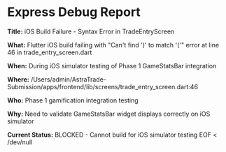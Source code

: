 # Express Debug Report

**Title:** iOS Build Failure - Syntax Error in TradeEntryScreen

**What:** Flutter iOS build failing with "Can't find ')' to match '('" error at line 46 in trade_entry_screen.dart

**When:** During iOS simulator testing of Phase 1 GameStatsBar integration

**Where:** /Users/admin/AstraTrade-Submission/apps/frontend/lib/screens/trade_entry_screen.dart:46

**Who:** Phase 1 gamification integration testing

**Why:** Need to validate GameStatsBar widget displays correctly on iOS simulator

**Current Status:** BLOCKED - Cannot build for iOS simulator testing
EOF < /dev/null